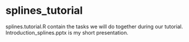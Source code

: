 # splines_tutorial

splines.tutorial.R contain the tasks we will do together during our tutorial.
Introduction_splines.pptx is my short presentation.
